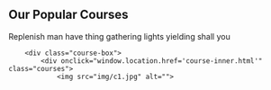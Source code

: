 <section id="course">
		<h1>Our Popular Courses</h1>
		<p>Replenish man have thing gathering lights yielding shall you</p>

		<div class="course-box">
			<div onclick="window.location.href='course-inner.html'" class="courses">
				<img src="img/c1.jpg" alt="">